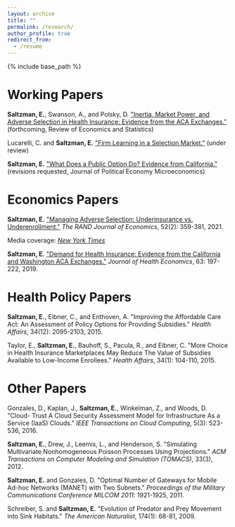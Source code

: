 ```yaml
---
layout: archive
title: ""
permalink: /research/
author_profile: true
redirect_from:
  - /resume
---
```


{% include base_path %}

Working Papers 
======

**Saltzman, E.**, Swanson, A., and Polsky, D. ["Inertia, Market Power, and Adverse Selection in Health Insurance: Evidence from the ACA Exchanges."](https://www.nber.org/system/files/working_papers/w29097/w29097.pdf) (forthcoming, Review of Economics and Statistics)

Lucarelli, C. and **Saltzman, E.** ["Firm Learning in a Selection Market."](https://papers.ssrn.com/sol3/papers.cfm?abstract_id=4607258) (under review)

**Saltzman, E.** ["What Does a Public Option Do?  Evidence from California."](https://papers.ssrn.com/sol3/papers.cfm?abstract_id=4346308) (revisions requested, Journal of Political Economy Microeconomics) 

[comment]: <> (/files/Firm Learning Paper Nov 2021.pdf - put brackets around paper title when you want to insert hyperlink) 

Economics Papers 
======

**Saltzman, E.** ["Managing Adverse Selection: Underinsurance vs. Underenrollment."](https://onlinelibrary.wiley.com/doi/10.1111/1756-2171.12372) *The RAND Journal of Economics*, 52(2): 359-381, 2021.

Media coverage: [*New York Times*](https://www.nytimes.com/2020/09/18/upshot/obamacare-mandate-republicans.html)

**Saltzman, E.** ["Demand for Health Insurance: Evidence from the California
and Washington ACA Exchanges."](https://doi.org/10.1016/j.jhealeco.2018.11.004) *Journal of Health Economics*, 63: 197-222, 2019.

Health Policy Papers 
======

**Saltzman, E.**, Eibner, C., and Enthoven, A. "Improving the Affordable Care
Act: An Assessment of Policy Options for Providing Subsidies." *Health Affairs*,
34(12): 2095-2103, 2015.

Taylor, E., **Saltzman, E.**, Bauhoff, S., Pacula, R., and Eibner, C. "More Choice
in Health Insurance Marketplaces May Reduce The Value of Subsidies Available
to Low-Income Enrollees." *Health Affairs*, 34(1): 104-110, 2015.

Other Papers
======

Gonzales, D., Kaplan, J., **Saltzman, E.**, Winkelman, Z., and Woods, D. "Cloud-
Trust A Cloud Security Assessment Model for Infrastructure As a Service (IaaS)
Clouds." *IEEE Transactions on Cloud Computing*, 5(3): 523-536, 2016.

**Saltzman, E.**, Drew, J., Leemis, L., and Henderson, S. "Simulating Multivariate
Nonhomogeneous Poisson Processes Using Projections." *ACM Transactions on
Computer Modeling and Simulation (TOMACS)*, 33(3), 2012.

**Saltzman, E.** and Gonzales, D. "Optimal Number of Gateways for Mobile Ad-hoc
Networks (MANET) with Two Subnets." *Proceedings of the Military Communications
Conference MILCOM 2011*: 1921-1925, 2011.

Schreiber, S. and **Saltzman, E.** "Evolution of Predator and Prey Movement into
Sink Habitats." *The American Naturalist*, 174(1): 68-81, 2009.

  

  

  
